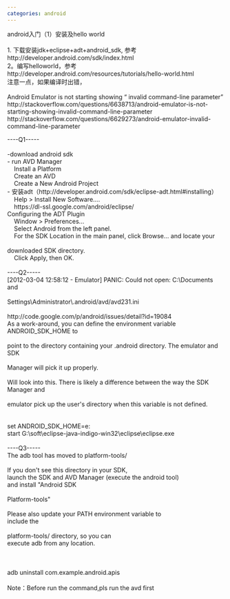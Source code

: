 ```yaml
---
categories: android
---
```

<p>android入门（1）安装及hello world<br /><br />1. 下载安装jdk+eclipse+adt+android_sdk, 参考http://developer.android.com/sdk/index.html<br />2。编写helloworld，参考http://developer.android.com/resources/tutorials/hello-world.html<br />注意一点，如果编译时出错，<br /><br />Android Emulator is not starting showing &ldquo; invalid command-line parameter&rdquo;<br />http://stackoverflow.com/questions/6638713/android-emulator-is-not-starting-showing-invalid-command-line-parameter<br />http://stackoverflow.com/questions/6629273/android-emulator-invalid-command-line-parameter</p>
<p>----Q1-----<br /><br />-download android sdk<br />- run AVD Manager<br />&nbsp;&nbsp; &nbsp;Install a Platform<br />&nbsp;&nbsp; &nbsp;Create an AVD<br />&nbsp;&nbsp; &nbsp;Create a New Android Project<br />- 安装adt（http://developer.android.com/sdk/eclipse-adt.html#installing）<br />&nbsp;&nbsp; &nbsp;Help &gt; Install New Software....<br />&nbsp;&nbsp; &nbsp;https://dl-ssl.google.com/android/eclipse/<br />Configuring the ADT Plugin<br />&nbsp;&nbsp; &nbsp;Window &gt; Preferences...<br />&nbsp;&nbsp; &nbsp;Select Android from the left panel.<br />&nbsp;&nbsp; &nbsp;For the SDK Location in the main panel, click Browse... and locate your <br /><br />downloaded SDK directory. <br />&nbsp;&nbsp; &nbsp;Click Apply, then OK.<br /><br />----Q2-----<br />[2012-03-04 12:58:12 - Emulator] PANIC: Could not open: C:\Documents and <br /><br />Settings\Administrator\.android/avd/avd231.ini<br /><br />http://code.google.com/p/android/issues/detail?id=19084<br />As a work-around, you can define the environment variable ANDROID_SDK_HOME to <br /><br />point to the directory containing your .android directory. The emulator and SDK <br /><br />Manager will pick it up properly.<br /><br />Will look into this. There is likely a difference between the way the SDK Manager and <br /><br />emulator pick up the user's directory when this variable is not defined.<br /><br /><br />set ANDROID_SDK_HOME=e:<br />start G:\soft\eclipse-java-indigo-win32\eclipse\eclipse.exe<br /><br />----Q3-----<br />The adb tool has moved to platform-tools/<br /><br />If you don't see this directory in your SDK,<br />launch the SDK and AVD Manager (execute the android tool)<br />and install "Android SDK <br /><br />Platform-tools"<br /><br />Please also update your PATH environment variable to<br />include the <br /><br />platform-tools/ directory, so you can<br />execute adb from any location.<br /><br /><br /><br />adb uninstall com.example.android.apis<br /><br />Note：Before run the command,pls run the avd first</p>